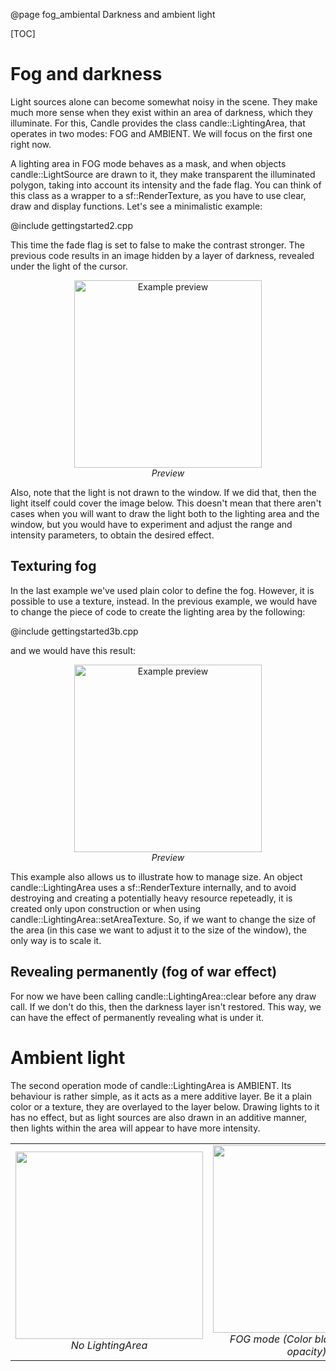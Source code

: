 @page fog_ambiental Darkness and ambient light

[TOC]

# Fog and darkness

Light sources alone can become somewhat noisy in the scene. They make much more sense when they exist within an area of darkness, which they illuminate. For this, Candle provides the class candle::LightingArea, that operates in two modes: FOG and AMBIENT. We will focus on the first one right now. 

A lighting area in FOG mode behaves as a mask, and when objects candle::LightSource are drawn to it, they make transparent the illuminated polygon, taking into account its intensity and the fade flag. You can think of this class as a wrapper to a sf::RenderTexture, as you have to use clear, draw and display functions. Let's see a minimalistic example:

@include gettingstarted2.cpp

This time the fade flag is set to false to make the contrast stronger. The previous code results in an image hidden by a layer of darkness, revealed under the light of the cursor.

<div align="center">
    <img width="300px" src="example2.gif" alt="Example preview">
    <br><em>Preview</em>
</div>

Also, note that the light is not drawn to the window. If we did that, then the light itself could cover the image below. This doesn't mean that there aren't cases when you will want to draw the light both to the lighting area and the window, but you would have to experiment and adjust the range and intensity parameters, to obtain the desired effect.

## Texturing fog

In the last example we've used plain color to define the fog. However, it is possible to use a texture, instead. In the previous example, we would have to change the piece of code to create the lighting area by the following:

@include gettingstarted3b.cpp

and we would have this result:

<div align="center">
    <img width="300px" src="example3.gif" alt="Example preview">
    <br><em>Preview</em>
</div>

This example also allows us to illustrate how to manage size. An object candle::LightingArea uses a sf::RenderTexture internally, and to avoid destroying and creating a potentially heavy resource repeteadly, it is created only upon construction or when using candle::LightingArea::setAreaTexture. So, if we want to change the size of the area (in this case we want to adjust it to the size of the window), the only way is to scale it.

## Revealing permanently (fog of war effect)

For now we have been calling candle::LightingArea::clear before any draw call. If we don't do this, then the darkness layer isn't restored. This way, we can have the effect of permanently revealing what is under it. 

# Ambient light

The second operation mode of candle::LightingArea is AMBIENT. Its behaviour is rather simple, as it acts as a mere additive layer. Be it a plain color or a texture, they are overlayed to the layer below. Drawing lights to it has no effect, but as light sources are also drawn in an additive manner, then lights within the area will appear to have more intensity.

<table width="100%">
<tr>
<td align="center"> <img src="lightingArea01.png" width="300px"> <br> <em>No LightingArea</em> </td>
<td align="center"> <img src="lightingArea02.png" width="300px"> <br> <em>FOG mode (Color black, medium opacity)</em> </td>
<td align="center"> <img src="lightingArea03.png" width="300px"> <br> <em>AMBIENT mode (Color yellow, low opacity)</em> </td>
</tr>
</table>